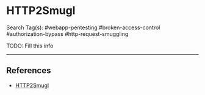 # HTTP2Smugl

Search Tag(s): #webapp-pentesting #broken-access-control #authorization-bypass #http-request-smuggling

TODO: Fill this info

---
## References

- [HTTP2Smugl](https://github.com/neex/http2smugl)